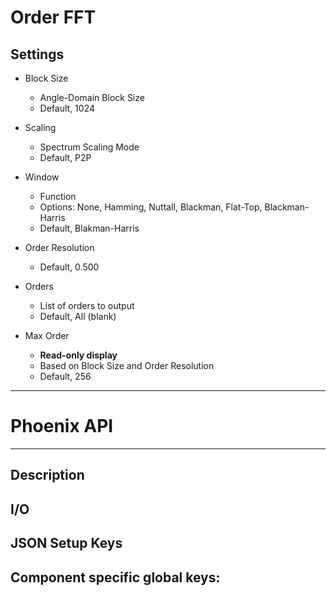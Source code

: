 # Order FFT
## Settings
- Block Size
	- Angle-Domain Block Size
	- Default, 1024

- Scaling
	- Spectrum Scaling Mode
	- Default, P2P

- Window
	- Function
	- Options: None, Hamming, Nuttall, Blackman, Flat-Top, Blackman-Harris
	- Default, Blakman-Harris

- Order Resolution
	- Default, 0.500

- Orders
	- List of orders to output
	- Default, All (blank)

- Max Order
    - **Read-only display**
    - Based on Block Size and Order Resolution
    - Default, 256
___
# Phoenix API
___
## Description

## I/O

## JSON Setup Keys

Component specific global keys:
- 